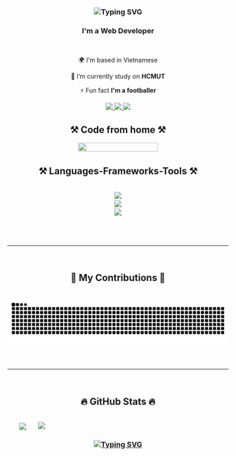
<h3 align="center" href="https://git.io/typing-svg"><img src="https://readme-typing-svg.herokuapp.com?font=Fira+Code&size=40&pause=950&center=true&vCenter=true&random=false&width=435&lines=Hi+there!%F0%9F%91%8B;I'm+Long!" alt="Typing SVG" /></h3>

<h3 align="center">I'm a Web Developer</h3>

<br/>

<div align="center">

 🌍 I'm based in Vietnamese 
 
 🔭 I’m currently study on **HCMUT**

 ⚡ Fun fact **I'm a footballer**
 
 </div>

<div align="center"> 
  <a href="mailto:long.thaibao2710@gmail.com">
    <img src="https://img.shields.io/badge/Gmail-333333?style=for-the-badge&logo=gmail&logoColor=red" />
  </a>
  <a href="https://www.linkedin.com/in/longthaibao27/" target="_blank">
    <img src="https://img.shields.io/badge/LinkedIn-0077B5?style=for-the-badge&logo=linkedin&logoColor=white" target="_blank" />
  </a>
  <a href="#" target="_blank">
     <img src="https://img.shields.io/badge/Portfolio-FF5722?style=for-the-badge&logo=todoist&logoColor=white" target="_blank" /> <!-- sqlite, safari, google-chrome are other good icon options -->
  </a>
</div>
<h2 align="center">⚒️ Code from home ⚒️</h2>
 <div align="center"> <img src="https://res.cloudinary.com/dnvgwwx9s/image/upload/v1718527871/3d-rendering-cartoon-like-boy-ready-adventure_skozzm.png" style="height: 25%; width: 60%;"> </div>


<h2 align="center">⚒️ Languages-Frameworks-Tools ⚒️</h2>
<br/>
<div align="center">
    <img src="https://skillicons.dev/icons?i=nodejs,express,firebase,mongodb" /><br>
    <img src="https://skillicons.dev/icons?i=react,flutter,javascript,typescript,npm,yarn" /><br>
    <img src="https://skillicons.dev/icons?i=bootstrap,mui,mysql,html,css,sass,tailwind,vscode,figma,git" />
</div>
  <br/><br/><br/>
<hr/>
<br>
<div align="center">
  <h2>🐍 My Contributions 🐍</h2>
  <br>
  <img alt="snake eating my contributions" src="https://raw.githubusercontent.com/longthaibao/longthaibao/output/snake.svg" />
  <br/><br/><br/>
</div>

<hr/>
<br>
<h2 align="center">🔥 GitHub Stats 🔥</h2>
<!-- https://github.com/anuraghazra/github-readme-stats -->
<br>
<div align=center>
  <a href="#" title="longthaibao">
    <img width="315" align="center" src="https://github-readme-stats.vercel.app/api/top-langs/?username=longthaibao&hide=c%23,powershell,Mathematica,Ruby,Objective-C,Objective-C%2b%2b,Cuda&title_color=61dafb&text_color=ffffff&icon_color=61dafb&bg_color=20232a&langs_count=8&layout=compact&border_color=61dafb&hide_border=true" />
  </a>
  <a href="#" title="longthaibao">
    <img align="right" width="434" src="https://github-readme-stats.vercel.app/api?username=longthaibao&show_icons=true&theme=react&border_color=61dafb&hide_border=true" />
  </a>
</div>


<h3 align="center">
    <a href="https://git.io/typing-svg"><img src="https://readme-typing-svg.herokuapp.com?font=Fira+Code&weight=900&size=30&pause=950&center=true&vCenter=true&random=false&width=435&lines=Thanks+for+visiting!+%F0%9F%91%8B+;Manucian!" alt="Typing SVG" /></a>
</h3>
